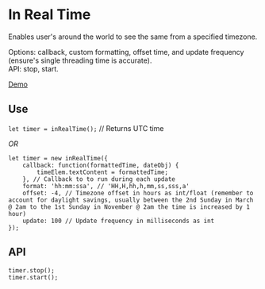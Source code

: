 # In Real Time

Enables user's around the world to see the same from a specified timezone.

Options: callback, custom formatting, offset time, and update frequency (ensure's single threading time is accurate).  
API: stop, start.

<a href="http://codepen.io/depthdev/pen/ONwRYg" target="_blank">Demo</a>

Use
---

`let timer = inRealTime();` // Returns UTC time

*OR*

    let timer = new inRealTime({
        callback: function(formattedTime, dateObj) {
            timeElem.textContent = formattedTime;
        }, // Callback to to run during each update
        format: 'hh:mm:ssa', // 'HH,H,hh,h,mm,ss,sss,a'
        offset: -4, // Timezone offset in hours as int/float (remember to account for daylight savings, usually between the 2nd Sunday in March @ 2am to the 1st Sunday in November @ 2am the time is increased by 1 hour)
        update: 100 // Update frequency in milliseconds as int
    });

API
---
`timer.stop();`  
`timer.start();`
